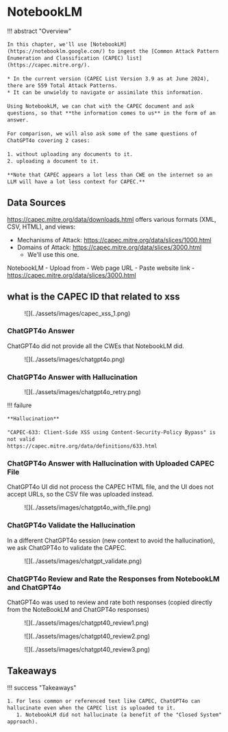 # NotebookLM

!!! abstract "Overview"

    In this chapter, we'll use [NotebookLM](https://notebooklm.google.com/) to ingest the [Common Attack Pattern Enumeration and Classification (CAPEC) list](https://capec.mitre.org/). 

    * In the current version (CAPEC List Version 3.9 as at June 2024), there are 559 Total Attack Patterns. 
    * It can be unwieldy to navigate or assimilate this information. 

    Using NotebookLM, we can chat with the CAPEC document and ask questions, so that **the information comes to us** in the form of an answer. 

    For comparison, we will also ask some of the same questions of ChatGPT4o covering 2 cases:

    1. without uploading any documents to it.
    2. uploading a document to it.

    **Note that CAPEC appears a lot less than CWE on the internet so an LLM will have a lot less context for CAPEC.**


## Data Sources

https://capec.mitre.org/data/downloads.html offers various formats (XML, CSV, HTML), and views:

* Mechanisms of Attack: https://capec.mitre.org/data/slices/1000.html
* Domains of Attack: https://capec.mitre.org/data/slices/3000.html
    * We'll use this one.

NotebookLM - Upload from - Web page URL - Paste website link - https://capec.mitre.org/data/slices/3000.html




## what is the CAPEC ID that related to xss

<figure markdown>
![](../assets/images/capec_xss_1.png)
</figure>

### ChatGPT4o Answer
ChatGPT4o did not provide all the CWEs that NotebookLM did.

<figure markdown>
![](../assets/images/chatgpt4o.png)
</figure>

### ChatGPT4o Answer with Hallucination


<figure markdown>
![](../assets/images/chatgpt4o_retry.png)
</figure>
!!! failure 
    
    **Hallucination**

    "CAPEC-633: Client-Side XSS using Content-Security-Policy Bypass" is not valid
    https://capec.mitre.org/data/definitions/633.html


### ChatGPT4o Answer with Hallucination with Uploaded CAPEC File
ChatGPT4o UI did not process the CAPEC HTML file, and the UI does not accept URLs, so the CSV file was uploaded instead.

<figure markdown>
![](../assets/images/chatgpt4o_with_file.png)
</figure>

### ChatGPT4o Validate the Hallucination
In a different ChatGPT4o session (new context to avoid the hallucination), we ask ChatGPT4o to validate the CAPEC. 

<figure markdown>
![](../assets/images/chatgpt_validate.png)
</figure>

### ChatGPT4o Review and Rate the Responses from NotebookLM and ChatGPT4o
ChatGPT4o was used to review and rate both responses (copied directly from the NoteBookLM and ChatGPT4o responses)

<figure markdown>
![](../assets/images/chatgpt40_review1.png)
</figure>

<figure markdown>
![](../assets/images/chatgpt40_review2.png)
</figure>

<figure markdown>
![](../assets/images/chatgpt40_review3.png)
</figure>


## Takeaways
  
!!! success "Takeaways" 

    1. For less common or referenced text like CAPEC, ChatGPT4o can hallucinate even when the CAPEC list is uploaded to it.
       1. NotebookLM did not hallucinate (a benefit of the "Closed System" approach).